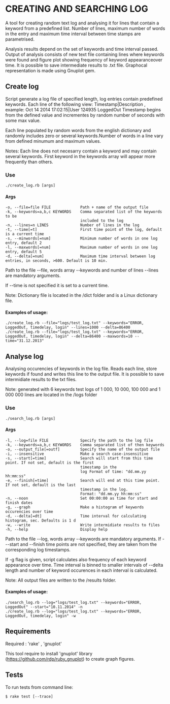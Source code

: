 
# CREATING AND SEARCHING LOG 

A tool for creating random text log and analysing it for lines that contain a keyword from a predefined list.
Number of lines, maximum number of words in the entry and maximum time interval between time stamps are parametrised.

Analysis results depend on the set of keywords and time interval passed. Output of analysis consists of new text file containing lines where keywords were found and figure plot showing frequency of keyword appearanceover time. It is possible to save intermediate results to .txt file.
Graphocal representation is made using Gnuplot gem. 
 
## Create log

Script generate a log file of specified length, log entries contain predefined keywords.
Each line of the following view: 
Timestamp|Description , example: Oct 14 2014 17:02:15|User 124935 LoggedOut
Timestamp begins from the defined value and incrementes by random number of seconds with some max value.

Each line populated by random words from the english dictionary and randomly includes zero or several keywords.Number of words in a line vary from defined minumum and maximum values. 

Notes: Each line does not necesarry contain a keyword and may contain several keywords. First keyword in the keywords array will appear more frequently than others. 


### Use 

	./create_log.rb [args]

#### Args
	
    -o, --file=file FILE             Path + name of the output file
    -k, --keywords=a,b,c KEYWORDS    Comma separated list of the keywords to be
                                     included to the log
    -n, --lines=n LINES              Number of lines in the log
    -t, --time[=t]                   First time point of the log, default is a current time
    -s, --minwords[=num]             Minimum number of words in one log entry, default 2
    -l, --maxwords[=num]             Maximum number of words in one log entry, default 5
    -d, --delta[=num]                Maximum time interval between log entries, in seconds, >600. Default is 10 min.

Path to the file --file, words array --keywords and number of lines --lines are mandatory arguments. 

If --time is not specified it is set to a current time. 
 
Note: Dictionary file is located in the /dict folder and is a Linux dictionary file. 

#### Examples of usage:

	./create_log.rb --file="logs/test_log.txt" --keywords="ERROR, LoggedOut, timedelay, login" --lines=1000 --delta=86400
	./create_log.rb --file="logs/test_log.txt" --keywords="ERROR, LoggedOut, timedelay, login" --delta=86400 --maxwords=10 --time="31.12.2013"

## Analyse log

Analysing occurencies of keywords in the log file. Reads each line, store keywords if found and writes this line to the output file. 
It is possible to save intermidiate results to the txt files.

Note: generated with 6 keywords test logs of 1 000, 10 000, 100 000 and 1 000 000 lines are located in the /logs folder

### Use 

	./search_log.rb [args]

#### Args
	
	-l, --log=file FILE              Specify the path to the log file
    -k, --keywords=a,b,c KEYWORDS    Comma separated list of then keywords
    -o, --output_file[=outf]         Specify the name of the output file
    -i, --insensitive                Make a search case-insensitive
    -s, --start[=time]               Search will start from this time point. If not set, default is the first 
    								 timestamp in the 
    								 log Format of time: "dd.mm.yy hh:mm:ss"
    -e, --finish[=time]              Search will end at this time point. If not set, default is the last 
    								 timestamp in the log. 
    								 Format: "dd.mm.yy hh:mm:ss"
    -n, --noon                       Set 00:00:00 as time for start and finish dates
    -g, --graph                      Make a histogram of keywords occurencies over time
    -d, --delta[=dt]                 Time interval for calculating histogram, sec. Defaults is 1 d
    -w, --write                      Write intermidiate results to files
    -h, --help                       Display help

Path to the file --log, words array --keywords are mandatory arguments. 
If ---start and --finish time points are not specified, they are taken from the corresponding log timestamps.

If -g flag is given, script calculates also frequency of each keyword appearance over time. Time interval is binned to smaller intervals of --delta length and number of keyword occurences in each interval is calculated.

Note: All output files are written to the /results folder.

#### Examples of usage:

	./search_log.rb --log="logs/test_log.txt" --keywords="ERROR, LoggedOut" --start="10.11.2014" -n
	./create_log.rb --log="logs/test_log.txt" --keywords="ERROR, LoggedOut, timedelay, login" -w

## Requirements

Required : 'rake' , 'gnuplot' 

This tool require to install 'gnuplot' library (https://github.com/rdp/ruby_gnuplot) to create graph figures.


## Tests

To run tests from command line:

	$ rake test [--trace]
  
